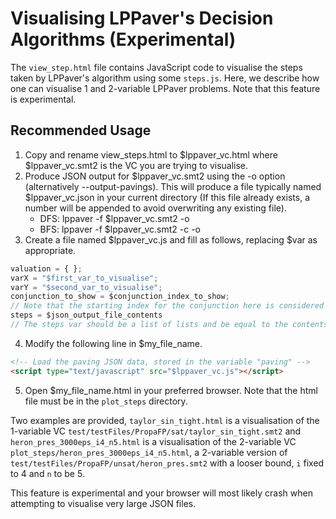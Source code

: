 # Visualising LPPaver's Decision Algorithms (Experimental)

The `view_step.html` file contains JavaScript code to visualise the steps taken by LPPaver's algorithm using some `steps.js`.
Here, we describe how one can visualise 1 and 2-variable LPPaver problems.
Note that this feature is experimental.

## Recommended Usage

1. Copy and rename view_steps.html to $lppaver_vc.html where $lppaver_vc.smt2 is the VC you are trying to visualise.
2. Produce JSON output for $lppaver_vc.smt2 using the -o option (alternatively --output-pavings). This will produce a file typically named $lppaver_vc.json in your current directory (If this file already exists, a number will be appended to avoid overwriting any existing file).
    - DFS: lppaver -f $lppaver_vc.smt2 -o
    - BFS: lppaver -f $lppaver_vc.smt2 -c -o
3. Create a file named $lppaver_vc.js and fill as follows, replacing $var as appropriate.

```js
valuation = { };
varX = "$first_var_to_visualise";
varY = "$second_var_to_visualise";
conjunction_to_show = $conjunction_index_to_show;
// Note that the starting index for the conjunction here is considered 1.
steps = $json_output_file_contents
// The steps var should be a list of lists and be equal to the contents of $lppaver_vc.smt2.
```

4. Modify the following line in $my_file_name.

```html
<!-- Load the paving JSON data, stored in the variable "paving" -->
<script type="text/javascript" src="$lppaver_vc.js"></script>
```

5. Open $my_file_name.html in your preferred browser. Note that the html file must be in the `plot_steps` directory.

Two examples are provided, `taylor_sin_tight.html` is a visualisation of the 1-variable VC `test/testFiles/PropaFP/sat/taylor_sin_tight.smt2` and `heron_pres_3000eps_i4_n5.html` is a visualisation of the 2-variable VC `plot_steps/heron_pres_3000eps_i4_n5.html`, a 2-variable version of `test/testFiles/PropaFP/unsat/heron_pres.smt2` with a looser bound, `i` fixed to 4 and `n` to be 5.

This feature is experimental and your browser will most likely crash when attempting to visualise very large JSON files.
